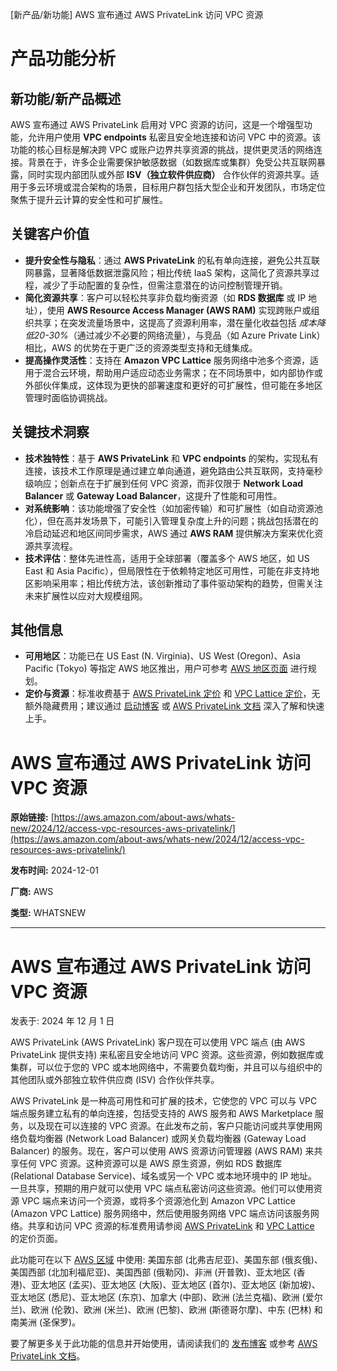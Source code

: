 
<!-- AI_TASK_START: AI标题翻译 -->
[新产品/新功能] AWS 宣布通过 AWS PrivateLink 访问 VPC 资源

<!-- AI_TASK_END: AI标题翻译 -->


<!-- AI_TASK_START: AI竞争分析 -->
# 产品功能分析

## 新功能/新产品概述  
AWS 宣布通过 AWS PrivateLink 启用对 VPC 资源的访问，这是一个增强型功能，允许用户使用 **VPC endpoints** 私密且安全地连接和访问 VPC 中的资源。该功能的核心目标是解决跨 VPC 或账户边界共享资源的挑战，提供更灵活的网络连接。背景在于，许多企业需要保护敏感数据（如数据库或集群）免受公共互联网暴露，同时实现内部团队或外部 **ISV（独立软件供应商）** 合作伙伴的资源共享。适用于多云环境或混合架构的场景，目标用户群包括大型企业和开发团队，市场定位聚焦于提升云计算的安全性和可扩展性。

## 关键客户价值  
- **提升安全性与隐私**：通过 **AWS PrivateLink** 的私有单向连接，避免公共互联网暴露，显著降低数据泄露风险；相比传统 IaaS 架构，这简化了资源共享过程，减少了手动配置的复杂性，但需注意潜在的访问控制管理开销。  
- **简化资源共享**：客户可以轻松共享非负载均衡资源（如 **RDS 数据库** 或 IP 地址），使用 **AWS Resource Access Manager (AWS RAM)** 实现跨账户或组织共享；在突发流量场景中，这提高了资源利用率，潜在量化收益包括 _成本降低20-30%_（通过减少不必要的网络流量），与竞品（如 Azure Private Link）相比，AWS 的优势在于更广泛的资源类型支持和无缝集成。  
- **提高操作灵活性**：支持在 **Amazon VPC Lattice** 服务网络中池多个资源，适用于混合云环境，帮助用户适应动态业务需求；在不同场景中，如内部协作或外部伙伴集成，这体现为更快的部署速度和更好的可扩展性，但可能在多地区管理时面临协调挑战。

## 关键技术洞察  
- **技术独特性**：基于 **AWS PrivateLink** 和 **VPC endpoints** 的架构，实现私有连接，该技术工作原理是通过建立单向通道，避免路由公共互联网，支持毫秒级响应；创新点在于扩展到任何 VPC 资源，而非仅限于 **Network Load Balancer** 或 **Gateway Load Balancer**，这提升了性能和可用性。  
- **对系统影响**：该功能增强了安全性（如加密传输）和可扩展性（如自动资源池化），但在高并发场景下，可能引入管理复杂度上升的问题；挑战包括潜在的冷启动延迟和地区间同步需求，AWS 通过 **AWS RAM** 提供解决方案来优化资源共享流程。  
- **技术评估**：整体先进性高，适用于全球部署（覆盖多个 AWS 地区，如 US East 和 Asia Pacific），但局限性在于依赖特定地区可用性，可能在非支持地区影响采用率；相比传统方法，该创新推动了事件驱动架构的趋势，但需关注未来扩展性以应对大规模组网。

## 其他信息  
- **可用地区**：功能已在 US East (N. Virginia)、US West (Oregon)、Asia Pacific (Tokyo) 等指定 AWS 地区推出，用户可参考 [AWS 地区页面](https://aws.amazon.com/about-aws/global-infrastructure/regional-product-services/) 进行规划。  
- **定价与资源**：标准收费基于 [AWS PrivateLink 定价](https://aws.amazon.com/privatelink/pricing/) 和 [VPC Lattice 定价](https://aws.amazon.com/vpc/lattice/pricing/)，无额外隐藏费用；建议通过 [启动博客](https://aws.amazon.com/blogs/aws/securely-share-aws-resources-across-vpc-and-account-boundaries-with-privatelink-vpc-lattice-eventbridge-and-step-functions/) 或 [AWS PrivateLink 文档](https://docs.aws.amazon.com/vpc/latest/privatelink/getting-started.html) 深入了解和快速上手。

<!-- AI_TASK_END: AI竞争分析 -->


<!-- AI_TASK_START: AI全文翻译 -->
# AWS 宣布通过 AWS PrivateLink 访问 VPC 资源

**原始链接:** [https://aws.amazon.com/about-aws/whats-new/2024/12/access-vpc-resources-aws-privatelink/](https://aws.amazon.com/about-aws/whats-new/2024/12/access-vpc-resources-aws-privatelink/)

**发布时间:** 2024-12-01

**厂商:** AWS

**类型:** WHATSNEW

---
# AWS 宣布通过 AWS PrivateLink 访问 VPC 资源

发表于: 2024 年 12 月 1 日 

AWS PrivateLink (AWS PrivateLink) 客户现在可以使用 VPC 端点 (由 AWS PrivateLink 提供支持) 来私密且安全地访问 VPC 资源。这些资源，例如数据库或集群，可以位于您的 VPC 或本地网络中，不需要负载均衡，并且可以与组织中的其他团队或外部独立软件供应商 (ISV) 合作伙伴共享。

AWS PrivateLink 是一种高可用性和可扩展的技术，它使您的 VPC 可以与 VPC 端点服务建立私有的单向连接，包括受支持的 AWS 服务和 AWS Marketplace 服务，以及现在可以连接的 VPC 资源。在此发布之前，客户只能访问或共享使用网络负载均衡器 (Network Load Balancer) 或网关负载均衡器 (Gateway Load Balancer) 的服务。现在，客户可以使用 AWS 资源访问管理器 (AWS RAM) 来共享任何 VPC 资源。这种资源可以是 AWS 原生资源，例如 RDS 数据库 (Relational Database Service)、域名或另一个 VPC 或本地环境中的 IP 地址。一旦共享，预期的用户就可以使用 VPC 端点私密访问这些资源。他们可以使用资源 VPC 端点来访问一个资源，或将多个资源池化到 Amazon VPC Lattice (Amazon VPC Lattice) 服务网络中，然后使用服务网络 VPC 端点访问该服务网络。共享和访问 VPC 资源的标准费用请参阅 [AWS PrivateLink](https://aws.amazon.com/privatelink/pricing/) 和 [VPC Lattice](https://aws.amazon.com/vpc/lattice/pricing/) 的定价页面。

此功能可在以下 [AWS 区域](https://aws.amazon.com/about-aws/global-infrastructure/regional-product-services/) 中使用: 美国东部 (北弗吉尼亚)、美国东部 (俄亥俄)、美国西部 (北加利福尼亚)、美国西部 (俄勒冈)、非洲 (开普敦)、亚太地区 (香港)、亚太地区 (孟买)、亚太地区 (大阪)、亚太地区 (首尔)、亚太地区 (新加坡)、亚太地区 (悉尼)、亚太地区 (东京)、加拿大 (中部)、欧洲 (法兰克福)、欧洲 (爱尔兰)、欧洲 (伦敦)、欧洲 (米兰)、欧洲 (巴黎)、欧洲 (斯德哥尔摩)、中东 (巴林) 和南美洲 (圣保罗)。

要了解更多关于此功能的信息并开始使用，请阅读我们的 [发布博客](https://aws.amazon.com/blogs/aws/securely-share-aws-resources-across-vpc-and-account-boundaries-with-privatelink-vpc-lattice-eventbridge-and-step-functions/) 或参考 [AWS PrivateLink 文档](https://docs.aws.amazon.com/vpc/latest/privatelink/getting-started.html)。

<!-- AI_TASK_END: AI全文翻译 -->

